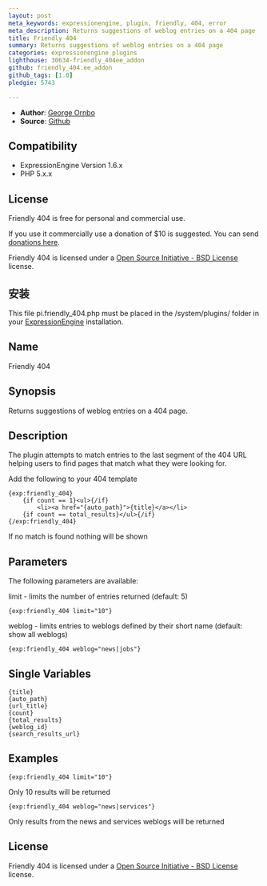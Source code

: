 ```yaml
---
layout: post
meta_keywords: expressionengine, plugin, friendly, 404, error
meta_description: Returns suggestions of weblog entries on a 404 page
title: Friendly 404
summary: Returns suggestions of weblog entries on a 404 page
categories: expressionengine plugins
lighthouse: 30634-friendly_404ee_addon
github: friendly_404.ee_addon
github_tags: [1.0]
pledgie: 5743

---
```


* **Author**: [George Ornbo][]
* **Source**: [Github][]

## Compatibility

* ExpressionEngine Version 1.6.x
* PHP 5.x.x

## License

Friendly 404 is free for personal and commercial use. 

If you use it commercially use a donation of $10 is suggested. You can send [donations here](http://pledgie.org/campaigns/5743). 

Friendly 404 is licensed under a [Open Source Initiative - BSD License][] license.

## 安装 

This file pi.friendly_404.php must be placed in the /system/plugins/ folder in your [ExpressionEngine][] installation.

## Name

Friendly 404

## Synopsis

Returns suggestions of weblog entries on a 404 page.

## Description

The plugin attempts to match entries to the last segment of the 404 URL helping users to find pages that match what they were looking for.

Add the following to your 404 template

	{exp:friendly_404}
		{if count == 1}<ul>{/if}
			<li><a href="{auto_path}">{title}</a></li>
		{if count == total_results}</ul>{/if}
	{/exp:friendly_404}

If no match is found nothing will be shown

## Parameters

The following parameters are available:

limit - limits the number of entries returned (default: 5)

	{exp:friendly_404 limit="10"} 
	
weblog - limits entries to weblogs defined by their short name (default: show all weblogs)

	{exp:friendly_404 weblog="news|jobs"} 
	
## Single Variables

	{title}
	{auto_path}
	{url_title}
	{count}
	{total_results}
	{weblog_id}
	{search_results_url}
	
## Examples

	{exp:friendly_404 limit="10"}
	
Only 10 results will be returned

	{exp:friendly_404 weblog="news|services"}
	
Only results from the news and services weblogs will be returned	
	
## License

Friendly 404 is licensed under a [Open Source Initiative - BSD License][] license.

[George Ornbo]: http://shapeshed.com/
[Github]: http://github.com/shapeshed/friendly_404.ee_addon/
[ExpressionEngine]:http://www.expressionengine.com/index.php?affiliate=shapeshed
[Open Source Initiative - BSD License]: http://opensource.org/licenses/bsd-license.php

